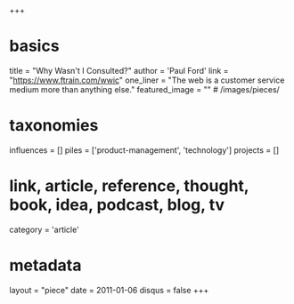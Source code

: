 +++
# basics
title     		 = "Why Wasn't I Consulted?"
author    		 = 'Paul Ford'
link      		 = "https://www.ftrain.com/wwic"
one_liner 		 = "The web is a customer service medium more than anything else."
featured_image = "" # /images/pieces/

# taxonomies
influences		 = []
piles     		 = ['product-management', 'technology']
projects			 = []

# link, article, reference, thought, book, idea, podcast, blog, tv
category  		 = 'article'

# metadata
layout	    	 = "piece"
date      		 = 2011-01-06
disqus    		 = false
+++

